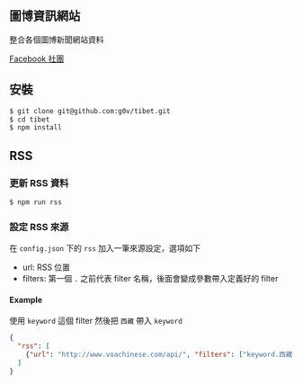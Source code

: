 圖博資訊網站
------------

整合各個圖博新聞網站資料

[Facebook 社團](https://www.facebook.com/groups/646397608752333/)

## 安裝

```bash
$ git clone git@github.com:g0v/tibet.git
$ cd tibet
$ npm install
```

## RSS

### 更新 RSS 資料

```bash
$ npm run rss
```

### 設定 RSS 來源

在 `config.json` 下的 `rss` 加入一筆來源設定，選項如下

* url: RSS 位置
* filters: 第一個 `.` 之前代表 filter 名稱，後面會變成參數帶入定義好的 filter

#### Example

使用 `keyword` 這個 filter 然後把 `西藏` 帶入 `keyword`

```json
{
  "rss": [
    {"url": "http://www.voachinese.com/api/", "filters": ["keyword.西藏"]}
  ]
}
```
